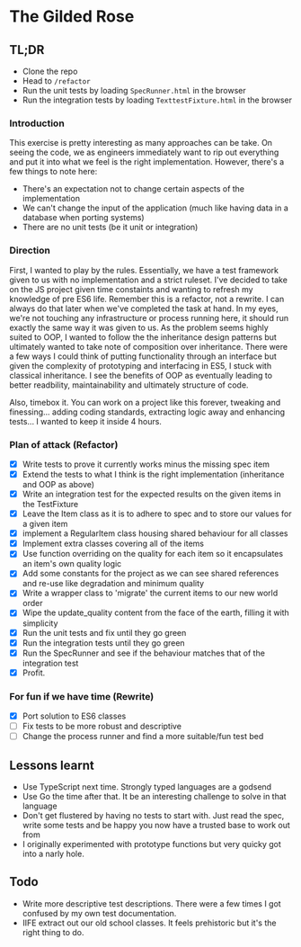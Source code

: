 # The Gilded Rose

## TL;DR

- Clone the repo
- Head to `/refactor`
- Run the unit tests by loading `SpecRunner.html` in the browser
- Run the integration tests by loading `TexttestFixture.html` in the browser

### Introduction

This exercise is pretty interesting as many approaches can be take. On seeing the code, we as engineers immediately want to rip out everything and put it into what we feel is the right implementation. However, there's a few things to note here:

- There's an expectation not to change certain aspects of the implementation
- We can't change the input of the application (much like having data in a database when porting systems)
- There are no unit tests (be it unit or integration)

### Direction

First, I wanted to play by the rules. Essentially, we have a test framework given to us with no implementation and a strict ruleset. I've decided to take on the JS project given time constaints and wanting to refresh my knowledge of pre ES6 life. Remember this is a refactor, not a rewrite. I can always do that later when we've completed the task at hand. In my eyes, we're not touching any infrastructure or process running here, it should run exactly the same way it was given to us. As the problem seems highly suited to OOP, I wanted to follow the the inheritance design patterns but ultimately wanted to take note of composition over inheritance. There were a few ways I could think of putting functionality through an interface but given the complexity of prototyping and interfacing in ES5, I stuck with classical inheritance. I see the benefits of OOP as eventually leading to better readbility, maintainability and ultimately structure of code.

Also, timebox it. You can work on a project like this forever, tweaking and finessing... adding coding standards, extracting logic away and enhancing tests... I wanted to keep it inside 4 hours.

### Plan of attack (Refactor)

- [x] Write tests to prove it currently works minus the missing spec item
- [x] Extend the tests to what I think is the right implementation (inheritance and OOP as above)
- [x] Write an integration test for the expected results on the given items in the TestFixture
- [x] Leave the Item class as it is to adhere to spec and to store our values for a given item 
- [x] implement a RegularItem class housing shared behaviour for all classes
- [x] Implement extra classes covering all of the items
- [x] Use function overriding on the quality for each item so it encapsulates an item's own quality logic
- [x] Add some constants for the project as we can see shared references and re-use like degradation and minimum quality
- [x] Write a wrapper class to 'migrate' the current items to our new world order
- [x] Wipe the update_quality content from the face of the earth, filling it with simplicity
- [x] Run the unit tests and fix until they go green
- [x] Run the integration tests until they go green
- [x] Run the SpecRunner and see if the behaviour matches that of the integration test
- [x] Profit.

### For fun if we have time (Rewrite)

- [x] Port solution to ES6 classes 
- [ ] Fix tests to be more robust and descriptive
- [ ] Change the process runner and find a more suitable/fun test bed

## Lessons learnt

- Use TypeScript next time. Strongly typed languages are a godsend
- Use Go the time after that. It be an interesting challenge to solve in that language
- Don't get flustered by having no tests to start with. Just read the spec, write some tests and be happy you now have a trusted base to work out from
- I originally experimented with prototype functions but very quicky got into a narly hole.

## Todo

- Write more descriptive test descriptions. There were a few times I got confused by my own test documentation.
- IIFE extract out our old school classes. It feels prehistoric but it's the right thing to do.

